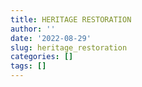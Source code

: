 ```yaml
---
title: HERITAGE RESTORATION
author: ''
date: '2022-08-29'
slug: heritage_restoration
categories: []
tags: []
---
```

